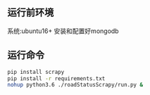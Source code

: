 ## 运行前环境
系统:ubuntu16+
安装和配置好mongodb

## 运行命令
```bash
pip install scrapy
pip install -r requirements.txt
nohup python3.6 ./roadStatusScrapy/run.py &
```
